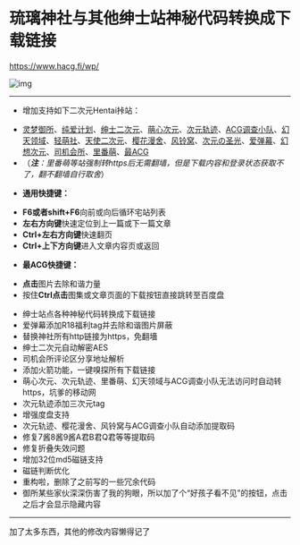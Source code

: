 琉璃神社与其他绅士站神秘代码转换成下载链接
==========================
https://www.hacg.fi/wp/

![img](https://greasyfork.org/system/screenshots/screenshots/000/005/554/original/GIF.gif?1477034051)

---
+ 增加支持如下二次元Hentai挊站：
 - [灵梦御所](https://blog.reimu.net/)、[纯爱计划](https://sexacg.com/)、[绅士二次元](https://www.acg.tf/)、[萌心次元](https://www.moxacg.com/)、[次元轨迹](https://www.acggj.com/)、[ACG调查小队](https://acg12.com/)、[幻天领域](https://www.acgnz.cc/)、[轻萌社](http://nacg.me/)、[天使二次元](https://www.tianshit.com/)、[樱花漫舍](https://www.oomoe.moe/)、[风铃窝](http://www.kaze5.com/)、[次元の圣光](http://www.acglover.top/)、[爱弹幕](http://www.idanmu.co/)、[幻想次元](https://acg18.us/)、[司机会所](http://www.sijihuisuo.club/)、[里番萌](https://lifan.moe/)、[最ACG](http://zuiacg.com/)
 - （*__注__：里番萌等站强制转https后无需翻墙，但是下载内容和登录状态获取不了，翻不翻墙自行取舍*）
+ **通用快捷键：**
 - **F6或者shift+F6**向前或向后循环宅站列表
 - **左右方向键**快速定位到上一篇或下一篇文章
 - **Ctrl+左右方向键**快速翻页
 - **Ctrl+上下方向键**进入文章内容页或返回
+ **最ACG快捷键：**
 - **点击**图片去除和谐力量
 - 按住**Ctrl点击**图集或文章页面的下载按钮直接跳转至百度盘
+ 绅士站点各种神秘代码转换成下载链接
+ 爱弹幕添加R18福利tag并去除和谐图片屏蔽
+ 替换神社所有http链接为https，免翻墻
+ 绅士二次元自动解密AES
+ 司机会所评论区分享地址解析
+ 添加火箭功能，一键嗅探所有下载链接
+ 萌心次元、次元轨迹、里番萌、幻天领域与ACG调查小队无法访问时自动转https，坑爹的移动网
+ 次元轨迹添加三次元tag
+ 增强度盘支持
+ 次元轨迹、樱花漫舍、风铃窝与ACG调查小队自动添加提取码
+ 修复7酱8酱9酱A君B君Q君等等提取码
+ 修复折叠失效问题
+ 增加32位md5磁链支持
+ 磁链判断优化
+ 重构啦，删除了之前写的一些冗余代码
+ 御所某些家伙深深伤害了我的狗眼，所以加了个“好孩子看不见”的按钮，点击之后才会显示隐藏内容

---
加了太多东西，其他的修改内容懒得记了